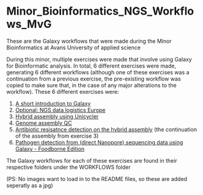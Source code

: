 # Minor_Bioinformatics_NGS_Workflows_MvG
These are the Galaxy workflows that were made during the Minor Bioinformatics at Avans University of applied science

During this minor, multiple exercises were made that involve using Galaxy for Bioinformatic analysis. In total, 6 different exercises were made, generating 6 different workflows (although one of these exercises was a continuation from a previous exercise, the pre-existing workflow was copied to make sure that, in the case of any major alterations to the workflow). 
These 6 different exercises were:
1. [A short introduction to Galaxy](https://training.galaxyproject.org/training-material/topics/introduction/tutorials/galaxy-intro-short/tutorial.html)
2. [Optional: NGS data logistics Europe](https://training.galaxyproject.org/training-material/topics/introduction/tutorials/galaxy-intro-ngs-data-managment/tutorial.html)
3. [Hybrid assembly using Unicycler](https://training.galaxyproject.org/training-material/topics/assembly/tutorials/unicycler-assembly/tutorial.html)
4. [Genome assembly QC](https://training.galaxyproject.org/training-material/topics/assembly/tutorials/assembly-quality-control/tutorial.html)
5. [Antibiotic resisatnce detection on the hybrid assembly](https://galaxyproject.github.io/training-material/topics/metagenomics/tutorials/plasmid-metagenomics-nanopore/tutorial.html) (the continuation of the assembly from exercise 3)
6. [Pathogen detection from (direct Nanopore) sequencing data using Galaxy - Foodborne Edition](https://training.galaxyproject.org/training-material/topics/microbiome/tutorials/pathogen-detection-from-nanopore-foodborne-data/tutorial.html)

The Galaxy workflows for each of these exercises are found in their respective folders under the WORKFLOWS folder

(PS: No images want to load in to the README files, so these are added seperatly as a jpg)
